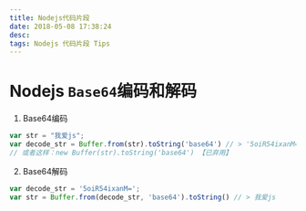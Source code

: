 ```yaml
---
title: Nodejs代码片段
date: 2018-05-08 17:38:24
desc:
tags: Nodejs 代码片段 Tips
---
```


# Nodejs `Base64`编码和解码
1. Base64编码
```js
var str = "我爱js";
var decode_str = Buffer.from(str).toString('base64') // > '5oiR54ixanM='
// 或者这样：new Buffer(str).toString('base64') 【已弃用】
```

2. Base64解码
```js
var decode_str = '5oiR54ixanM=';
var str = Buffer.from(decode_str, 'base64').toString() // > 我爱js
```

